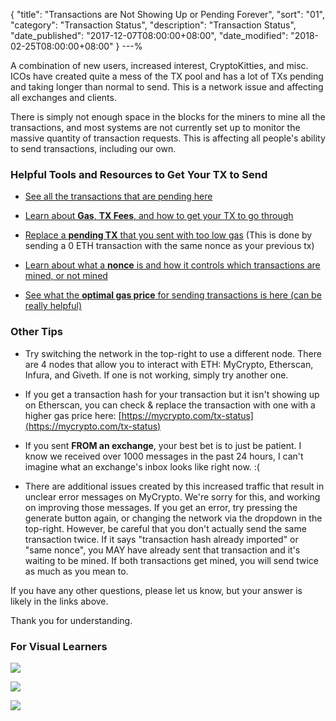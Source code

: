 {
 "title": "Transactions are Not Showing Up or Pending Forever",
 "sort": "01",
 "category": "Transaction Status",
 "description": "Transaction Status",
 "date_published": "2017-12-07T08:00:00+08:00",
 "date_modified": "2018-02-25T08:00:00+08:00"
}
---%


A combination of new users, increased interest, CryptoKitties, and misc. ICOs have created quite a mess of the TX pool and has a lot of TXs pending and taking longer than normal to send. This is a network issue and affecting all exchanges and clients.

There is simply not enough space in the blocks for the miners to mine all the transactions, and most systems are not currently set up to monitor the massive quantity of transaction requests. This is affecting all people's ability to send transactions, including our own.

### Helpful Tools and Resources to Get Your TX to Send

*  [See all the transactions that are pending here](https://etherscan.io/txsPending)

*  [Learn about **Gas**, **TX Fees**, and how to get your TX to go through](https://support.mycrypto.com/gas/what-is-gas-ethereum.html)

*  [Replace a **pending TX** that you sent with too low gas](https://support.mycrypto.com/transactions/check-status-of-ethereum-transaction.html) (This is done by sending a 0 ETH transaction with the same nonce as your previous tx)

*  [Learn about what a **nonce** is and how it controls which transactions are mined, or not mined](https://support.mycrypto.com/transactions/what-is-nonce.html)

*  [See what the **optimal gas price** for sending transactions is here (can be really helpful)](https://ethgasstation.info/)


### Other Tips

*  Try switching the network in the top-right to use a different node. There are 4 nodes that allow you to interact with ETH: MyCrypto, Etherscan, Infura, and Giveth. If one is not working, simply try another one.

*  If you get a transaction hash for your transaction but it isn't showing up on Etherscan, you can check & replace the transaction with one with a higher gas price here: [https://mycrypto.com/tx-status](https://mycrypto.com/tx-status)

*  If you sent **FROM an exchange**, your best bet is to just be patient. I know we received over 1000 messages in the past 24 hours, I can't imagine what an exchange's inbox looks like right now. :(

*  There are additional issues created by this increased traffic that result in unclear error messages on MyCrypto. We're sorry for this, and working on improving those messages. If you get an error, try pressing the generate button again, or changing the network via the dropdown in the top-right. However, be careful that you don't actually send the same transaction twice. If it says "transaction hash already imported" or "same nonce", you MAY have already sent that transaction and it's waiting to be mined. If both transactions get mined, you will send twice as much as you mean to.

If you have any other questions, please let us know, but your answer is likely in the links above.

Thank you for understanding.

### For Visual Learners

![](../images/transactions/txpool_01.jpg)

![](../images/transactions/txpool_02.jpg)

![](../images/tx_pool_infographic.png)
